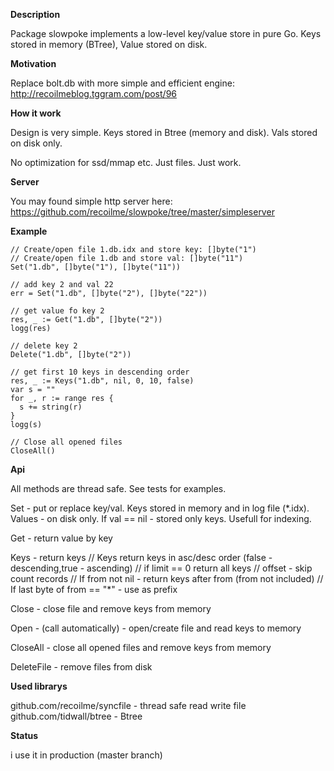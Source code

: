 **Description**

Package slowpoke implements a low-level key/value store in pure Go.
Keys stored in memory (BTree), Value stored on disk.


**Motivation**

Replace bolt.db with more simple and efficient engine: http://recoilmeblog.tggram.com/post/96

**How it work**

Design is very simple. Keys stored in Btree (memory and disk). Vals stored on disk only.

No optimization for ssd/mmap etc. Just files. Just work.


**Server**

You may found simple http server here: https://github.com/recoilme/slowpoke/tree/master/simpleserver

**Example**

```
// Create/open file 1.db.idx and store key: []byte("1")
// Create/open file 1.db and store val: []byte("11")
Set("1.db", []byte("1"), []byte("11"))

// add key 2 and val 22
err = Set("1.db", []byte("2"), []byte("22"))

// get value fo key 2
res, _ := Get("1.db", []byte("2"))
logg(res)

// delete key 2
Delete("1.db", []byte("2"))

// get first 10 keys in descending order 
res, _ := Keys("1.db", nil, 0, 10, false)
var s = ""
for _, r := range res {
  s += string(r)
}
logg(s)

// Close all opened files
CloseAll()
```

**Api**

All methods are thread safe. See tests for examples.


Set - put or replace key/val. Keys stored in memory and in log file (*.idx). Values - on disk only.
If val == nil - stored only keys. Usefull for indexing.


Get - return value by key


Keys - return keys
// Keys return keys in asc/desc order (false - descending,true - ascending)
// if limit == 0 return all keys
// offset - skip count records
// If from not nil - return keys after from (from not included)
// If last byte of from == "*" - use as prefix


Close - close file and remove keys from memory


Open - (call automatically) - open/create file and read keys to memory


CloseAll - close all opened files and remove keys from memory


DeleteFile - remove files from disk


**Used librarys**

github.com/recoilme/syncfile - thread safe read write file
github.com/tidwall/btree - Btree

**Status**

i use it in production (master branch)
